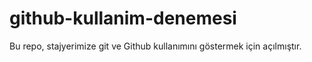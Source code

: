 # github-kullanim-denemesi

Bu repo, stajyerimize git ve Github kullanımını göstermek için açılmıştır.
